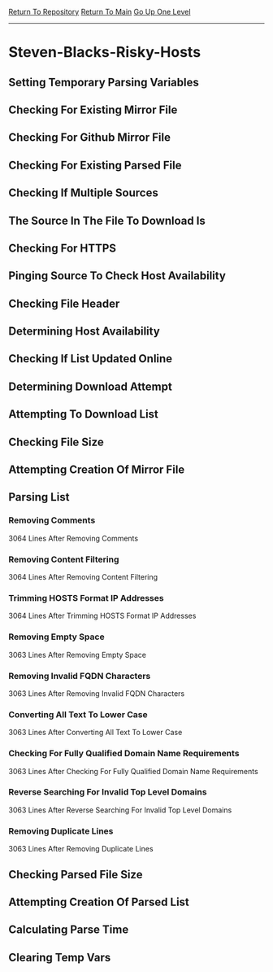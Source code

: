 [Return To Repository](https://github.com/deathbybandaid/piholeparser/)
[Return To Main](https://github.com/deathbybandaid/piholeparser/blob/master/RecentRunLogs/Mainlog.md)
[Go Up One Level](https://github.com/deathbybandaid/piholeparser/blob/master/RecentRunLogs/TopLevelScripts/30-Processing-Blacklists.md)
____________________________________
# Steven-Blacks-Risky-Hosts
## Setting Temporary Parsing Variables
## Checking For Existing Mirror File
## Checking For Github Mirror File
## Checking For Existing Parsed File
## Checking If Multiple Sources
## The Source In The File To Download Is
## Checking For HTTPS
## Pinging Source To Check Host Availability
## Checking File Header
## Determining Host Availability
## Checking If List Updated Online
## Determining Download Attempt
## Attempting To Download List
## Checking File Size
## Attempting Creation Of Mirror File
## Parsing List
### Removing Comments
3064 Lines After Removing Comments
### Removing Content Filtering
3064 Lines After Removing Content Filtering
### Trimming HOSTS Format IP Addresses
3064 Lines After Trimming HOSTS Format IP Addresses
### Removing Empty Space
3063 Lines After Removing Empty Space
### Removing Invalid FQDN Characters
3063 Lines After Removing Invalid FQDN Characters
### Converting All Text To Lower Case
3063 Lines After Converting All Text To Lower Case
### Checking For Fully Qualified Domain Name Requirements
3063 Lines After Checking For Fully Qualified Domain Name Requirements
### Reverse Searching For Invalid Top Level Domains
3063 Lines After Reverse Searching For Invalid Top Level Domains
### Removing Duplicate Lines
3063 Lines After Removing Duplicate Lines
## Checking Parsed File Size
## Attempting Creation Of Parsed List
## Calculating Parse Time
## Clearing Temp Vars
